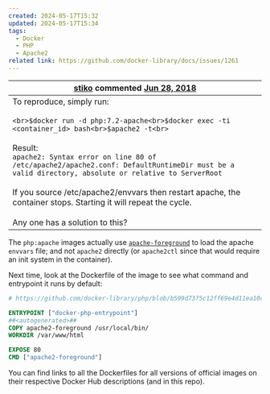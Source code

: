 ```yaml
---
created: 2024-05-17T15:32
updated: 2024-05-17T15:34
tags:
  - Docker
  - PHP
  - Apache2
related link: https://github.com/docker-library/docs/issues/1261
---
```


| **[stiko](https://github.com/stiko)** commented [Jun 28, 2018](https://github.com/docker-library/docs/issues/1261#issue-336721660)                                                                                                                                                                                                                                                                                                                                     |
| ---------------------------------------------------------------------------------------------------------------------------------------------------------------------------------------------------------------------------------------------------------------------------------------------------------------------------------------------------------------------------------------------------------------------------------------------------------------------- |
| To reproduce, simply run:<br><br>```<br>$docker run -d php:7.2-apache<br>$docker exec -ti <container_id> bash<br>$apache2 -t<br>```<br><br>Result:  <br>`apache2: Syntax error on line 80 of /etc/apache2/apache2.conf: DefaultRuntimeDir must be a valid directory, absolute or relative to ServerRoot`<br><br>If you source /etc/apache2/envvars then restart apache, the container stops. Starting it will repeat the cycle.<br><br>Any one has a solution to this? |

The `php:apache` images actually use [`apache-foreground`](https://github.com/docker-library/php/blob/b599d7375c12ff69e4d11ea10c3dea56dd670eb9/7.2/stretch/apache/apache2-foreground) to load the apache `envvars` file; and not `apache2` directly (or `apache2ctl` since that would require an init system in the container).

Next time, look at the Dockerfile of the image to see what command and entrypoint it runs by default:

```dockerfile
# https://github.com/docker-library/php/blob/b599d7375c12ff69e4d11ea10c3dea56dd670eb9/7.2/stretch/apache/Dockerfile#L257-L263

ENTRYPOINT ["docker-php-entrypoint"]
##<autogenerated>##
COPY apache2-foreground /usr/local/bin/
WORKDIR /var/www/html

EXPOSE 80
CMD ["apache2-foreground"]
```

You can find links to all the Dockerfiles for all versions of official images on their respective Docker Hub descriptions (and in this repo).